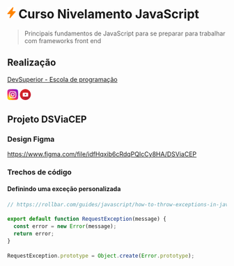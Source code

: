 # ![DevSuperior logo](https://raw.githubusercontent.com/devsuperior/bds-assets/main/ds/devsuperior-logo-small.png) Curso Nivelamento JavaScript

> Principais fundamentos de JavaScript para se preparar para trabalhar com frameworks front end

## Realização

[DevSuperior - Escola de programação](https://devsuperior.com.br)

[![DevSuperior no Instagram](https://raw.githubusercontent.com/devsuperior/bds-assets/main/ds/ig-icon.png)](https://instagram.com/devsuperior.ig)
[![DevSuperior no Youtube](https://raw.githubusercontent.com/devsuperior/bds-assets/main/ds/yt-icon.png)](https://youtube.com/devsuperior)

## Projeto DSViaCEP

### Design Figma

https://www.figma.com/file/idfHqxib6cRdqPQIcCy8HA/DSViaCEP

### Trechos de código

#### Definindo uma exceção personalizada

```javascript
// https://rollbar.com/guides/javascript/how-to-throw-exceptions-in-javascript/

export default function RequestException(message) {
  const error = new Error(message);
  return error;
}

RequestException.prototype = Object.create(Error.prototype);
```
